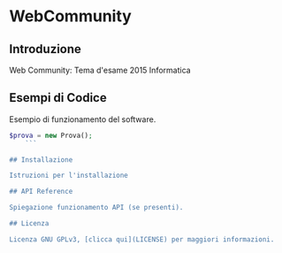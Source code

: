 # WebCommunity

## Introduzione

Web Community: Tema d'esame 2015 Informatica

## Esempi di Codice

Esempio di funzionamento del software.

```php
$prova = new Prova();
	```

## Installazione

Istruzioni per l'installazione

## API Reference

Spiegazione funzionamento API (se presenti).

## Licenza

Licenza GNU GPLv3, [clicca qui](LICENSE) per maggiori informazioni.
